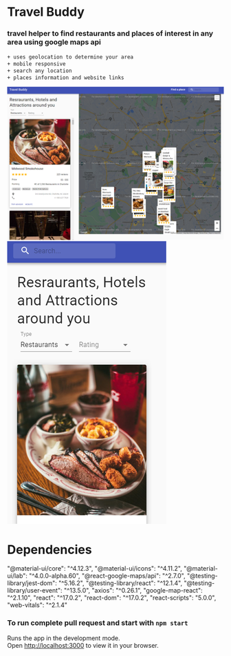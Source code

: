 # Travel Buddy
### travel helper to find restaurants and places of interest in any area using google maps api
    + uses geolocation to determine your area
    + mobile responsive
    + search any location
    + places information and website links

!["desktop"](https://github.com/ChrisClynes/Travel-Buddy/blob/master/markdown/images/homepage_img.PNG?raw=true "desktop")
!["mobile"](https://github.com/ChrisClynes/Travel-Buddy/blob/master/markdown/images/mobile_img.PNG?raw=true "mobile")

# Dependencies
 "@material-ui/core": "^4.12.3",
    "@material-ui/icons": "^4.11.2",
    "@material-ui/lab": "^4.0.0-alpha.60",
    "@react-google-maps/api": "^2.7.0",
    "@testing-library/jest-dom": "^5.16.2",
    "@testing-library/react": "^12.1.4",
    "@testing-library/user-event": "^13.5.0",
    "axios": "^0.26.1",
    "google-map-react": "^2.1.10",
    "react": "^17.0.2",
    "react-dom": "^17.0.2",
    "react-scripts": "5.0.0",
    "web-vitals": "^2.1.4"

### To run complete pull request and start with `npm start`

Runs the app in the development mode.\
Open [http://localhost:3000](http://localhost:3000) to view it in your browser.
